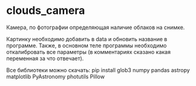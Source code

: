 # clouds_camera

Камера, по фотографии определяющая наличие облаков на снимке.

Картинку необходимо добавить в data и обновить название в программе. Также, в основном теле программы необходимо откалибровать все параметры (в комментариях сказано какая переменная за что отвечает). 

Все библиотеки можно скачать: pip install glob3 numpy pandas astropy matplotlib PyAstronomy photutils Pillow
